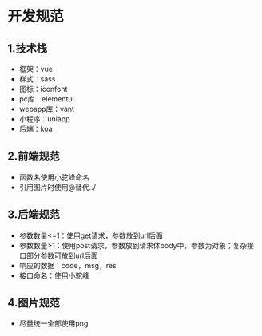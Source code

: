 # 开发规范

## 1.技术栈

- 框架：vue
- 样式：sass
- 图标：iconfont
- pc库：elementui
- webapp库：vant
- 小程序：uniapp
- 后端：koa

## 2.前端规范

- 函数名使用小驼峰命名
- 引用图片时使用@替代../

## 3.后端规范

- 参数数量<=1：使用get请求，参数放到url后面
- 参数数量>1：使用post请求，参数放到请求体body中，参数为对象；复杂接口部分参数可放到url后面
- 响应的数据：code，msg，res
- 接口命名：使用小驼峰

## 4.图片规范

- 尽量统一全部使用png